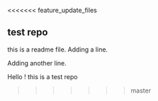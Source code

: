 <<<<<<< feature_update_files
## test repo

this is a readme file.
Adding a line.

Adding another line.

Hello ! 
this is a test repo
>>>>>>> master

